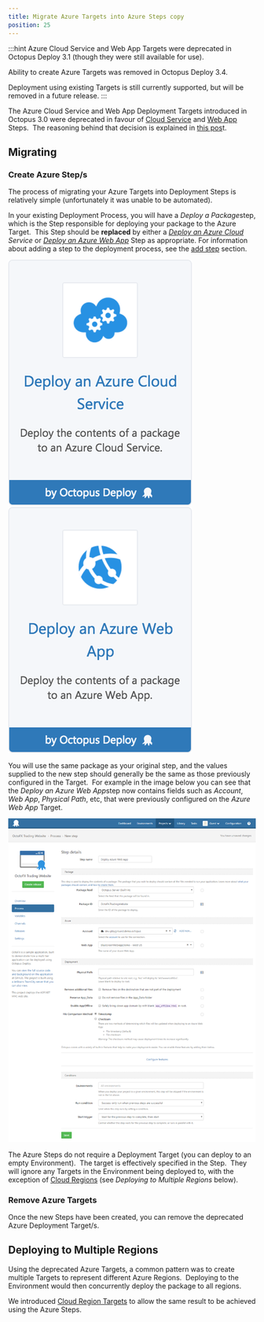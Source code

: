 ```yaml
---
title: Migrate Azure Targets into Azure Steps copy
position: 25
---
```



:::hint
Azure Cloud Service and Web App Targets were deprecated in Octopus Deploy 3.1 (though they were still available for use).


Ability to create Azure Targets was removed in Octopus Deploy 3.4.


Deployment using existing Targets is still currently supported, but will be removed in a future release.
:::





The Azure Cloud Service and Web App Deployment Targets introduced in Octopus 3.0 were deprecated in favour of [Cloud Service](/docs/guides/azure-deployments/cloud-services/cloud-service-concepts/cloud-service-deployment-step.md) and [Web App](/docs/guides/azure-deployments/web-apps/web-app-concepts/web-app-deployment-step/index.md) Steps.  The reasoning behind that decision is explained in [this pos](https://octopus.com/blog/azure-changes)t.

## Migrating

### Create Azure Step/s


The process of migrating your Azure Targets into Deployment Steps is relatively simple (unfortunately it was unable to be automated).


In your existing Deployment Process, you will have a *Deploy a Package*step, which is the Step responsible for deploying your package to the Azure Target.  This Step should be **replaced** by either a *[Deploy an Azure Cloud](/docs/guides/azure-deployments/cloud-services/cloud-service-concepts/cloud-service-deployment-step.md) Service* or *[Deploy an Azure Web App](/docs/guides/azure-deployments/web-apps/web-app-concepts/web-app-deployment-step/index.md)* Step as appropriate. For information about adding a step to the deployment process, see the [add step](http://docs.octopusdeploy.com/display/OD/Add+step) section.


![](/docs/images/5671696/5865904.png "width=170")![](/docs/images/5671696/5865899.png "width=170")


You will use the same package as your original step, and the values supplied to the new step should generally be the same as those previously configured in the Target.  For example in the image below you can see that the *Deploy an Azure Web App*step now contains fields such as *Account*, *Web App*, *Physical Path*, etc, that were previously configured on the *Azure Web App* Target.


![](/docs/images/5671835/5866081.png "width=500")


The Azure Steps do not require a Deployment Target (you can deploy to an empty Environment).  The target is effectively specified in the Step.  They will ignore any Targets in the Environment being deployed to, with the exception of [Cloud Regions](/docs/deployment-targets/cloud-regions.md) (see *Deploying to Multiple Regions* below).

### Remove Azure Targets


Once the new Steps have been created, you can remove the deprecated Azure Deployment Target/s.

## Deploying to Multiple Regions


Using the deprecated Azure Targets, a common pattern was to create multiple Targets to represent different Azure Regions.  Deploying to the Environment would then concurrently deploy the package to all regions.


We introduced [Cloud Region Targets](/docs/deployment-targets/cloud-regions.md) to allow the same result to be achieved using the Azure Steps.
